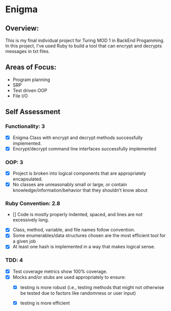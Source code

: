 # Enigma 

## Overview: 
This is my final individual project for Turing MOD 1 in BackEnd Progamming. 
In this project, I've used Ruby to build a tool that can encrypt and decrypts messages in txt files.

## Areas of Focus: 
- Program planning 
- SRP 
- Test driven OOP
- File I/O

## Self Assessment 
### Functionality: 3
- [x] Enigma Class with encrypt and decrypt methods successfully implemented. 
- [x] Encrypt/decrypt command line interfaces successfully implemented

### OOP: 3
- [x] Project is broken into logical components that are appropriately encapsulated.
- [x] No classes are unreasonably small or large, or contain knowledge/information/behavior that they shouldn’t know about

### Ruby Convention: 2.8
- [] Code is mostly properly indented, spaced, and lines are not excessively long.
- [x] Class, method, variable, and file names follow convention.
- [x] Some enumerables/data structures chosen are the most efficient tool for a given job
- [x] At least one hash is implemented in a way that makes logical sense.

### TDD: 4 
- [x] Test coverage metrics show 100% coverage.
- [x] Mocks and/or stubs are used appropriately to ensure:
   - [x] testing is more robust (i.e., testing methods that might not otherwise be tested due to factors like randomness or user input)
   - [x] testing is more efficient 
 
